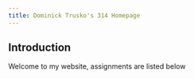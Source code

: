 ```yaml
---
title: Dominick Trusko's 314 Homepage
---
```


## Introduction <a name="introduction"></a>
Welcome to my website, assignments are listed below
